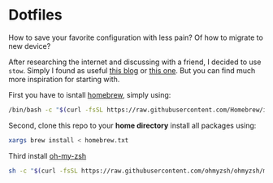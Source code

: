 # Dotfiles

How to save your favorite configuration with less pain? Of how to migrate to new device?

After researching the internet and discussing with a friend, I decided to use `stow`. Simply I found as useful [this blog](https://www.jakewiesler.com/blog/managing-dotfiles#understanding-stow) or [this one](https://venthur.de/2021-12-19-managing-dotfiles-with-stow.html). But you can find much more inspiration for starting with.

First you have to isntall [homebrew](https://brew.sh/), simply using:
```bash
/bin/bash -c "$(curl -fsSL https://raw.githubusercontent.com/Homebrew/install/HEAD/install.sh)"
```

Second, clone this repo to your __home directory__ install all packages using:
```bash
xargs brew install < homebrew.txt
```

Third install [oh-my-zsh](https://ohmyz.sh/)
```bash
sh -c "$(curl -fsSL https://raw.githubusercontent.com/ohmyzsh/ohmyzsh/master/tools/install.sh)"
```